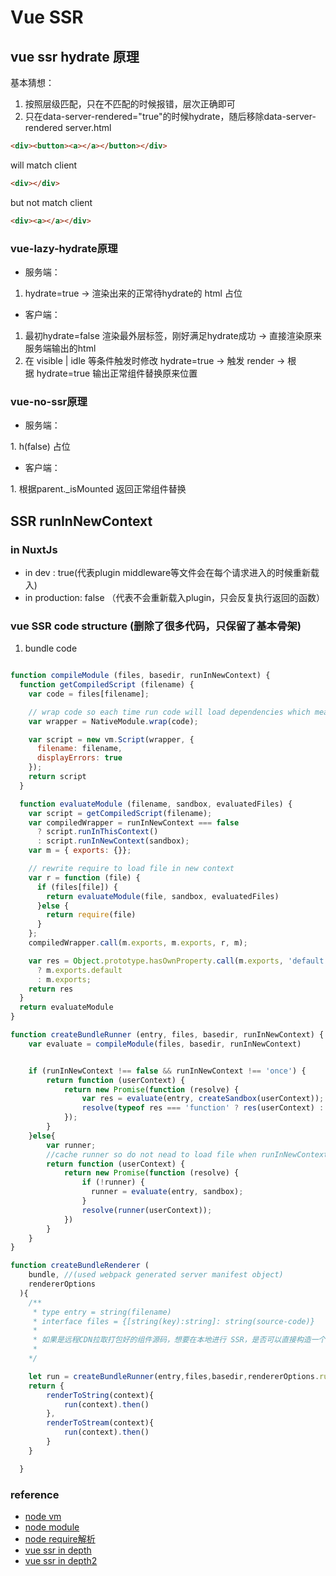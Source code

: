 
# Vue SSR

## vue ssr hydrate 原理

基本猜想： 

1. 按照层级匹配，只在不匹配的时候报错，层次正确即可
2. 只在data-server-rendered="true"的时候hydrate，随后移除data-server-rendered
server.html
```html
<div><button><a></a></button></div>
```
will match client
```html
<div></div>
```
but not match client
```html
<div><a></a></div>
```
### vue-lazy-hydrate原理
* 服务端：

1. hydrate=true -> 渲染出来的正常待hydrate的 html 占位
* 客户端：

1. 最初hydrate=false 渲染最外层标签，刚好满足hydrate成功 -> 直接渲染原来服务端输出的html
2. 在 visible | idle 等条件触发时修改 hydrate=true -> 触发 render -> 根据 hydrate=true 输出正常组件替换原来位置
### vue-no-ssr原理

* 服务端：

1. h(false) 占位
* 客户端：

1. 根据parent._isMounted 返回正常组件替换

## SSR runInNewContext
 
### in NuxtJs
* in dev : true(代表plugin middleware等文件会在每个请求进入的时候重新载入)
* in production: false （代表不会重新载入plugin，只会反复执行返回的函数）

### vue SSR code structure (删除了很多代码，只保留了基本骨架)

1. bundle code

```js

function compileModule (files, basedir, runInNewContext) {
  function getCompiledScript (filename) {
    var code = files[filename];

    // wrap code so each time run code will load dependencies which means run in new context
    var wrapper = NativeModule.wrap(code);

    var script = new vm.Script(wrapper, {
      filename: filename,
      displayErrors: true
    });
    return script
  }

  function evaluateModule (filename, sandbox, evaluatedFiles) {
    var script = getCompiledScript(filename);
    var compiledWrapper = runInNewContext === false
      ? script.runInThisContext()
      : script.runInNewContext(sandbox);
    var m = { exports: {}};

    // rewrite require to load file in new context
    var r = function (file) {
      if (files[file]) {
        return evaluateModule(file, sandbox, evaluatedFiles)
      }else {
        return require(file)
      }
    };
    compiledWrapper.call(m.exports, m.exports, r, m);

    var res = Object.prototype.hasOwnProperty.call(m.exports, 'default')
      ? m.exports.default
      : m.exports;
    return res
  }
  return evaluateModule
}

function createBundleRunner (entry, files, basedir, runInNewContext) {
    var evaluate = compileModule(files, basedir, runInNewContext)


    if (runInNewContext !== false && runInNewContext !== 'once') {
        return function (userContext) {
            return new Promise(function (resolve) {
                var res = evaluate(entry, createSandbox(userContext));
                resolve(typeof res === 'function' ? res(userContext) : res);
            });
        }
    }else{
        var runner; 
        //cache runner so do not nead to load file when runInNewContext is false or once in production which has better performance than runInNewContext=true
        return function (userContext) {
            return new Promise(function (resolve) {
                if (!runner) {
                  runner = evaluate(entry, sandbox);
                }
                resolve(runner(userContext));
            })
        }
    }
}

function createBundleRenderer (
    bundle, //(used webpack generated server manifest object)
    rendererOptions
  ){
    /**
     * type entry = string(filename)
     * interface files = {[string(key):string]: string(source-code)}
     * 
     * 如果是远程CDN拉取打包好的组件源码，想要在本地进行 SSR，是否可以直接构造一个 bundle manifest出来？
     * 
    */

    let run = createBundleRunner(entry,files,basedir,rendererOptions.runInNewContext) 
    return {
        renderToString(context){
            run(context).then()
        },
        renderToStream(context){
            run(context).then()
        }
    }

  }
```

### reference

* [node vm](https://nodejs.org/api/vm.html)
* [node module](https://nodejs.org/api/modules.html#modules_the_module_wrapper)
* [node require解析](https://segmentfault.com/a/1190000008587112)
* [vue ssr in depth](https://harttle.land/2020/02/10/deep-into-vue-ssr.html)
* [vue ssr in depth2](https://zhuanlan.zhihu.com/p/61348429)
